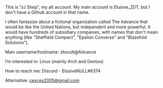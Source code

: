 This is "JJ Shep", my alt account. My main account is Elusive_ZDT, but I don't have a Github account in that name.

I often fantasize about a fictional organization called The Advance that would be like the United Nations, but independent and more powerful. It would have hundreds of subsidiary companies, with names that don't mean anything (like "Sheffield Compact", "Epsilon Converse" and "Blazefold Solutions").

Main username/hostname: zhoudt@Advance

I’m interested in: Linux (mainly Arch and Gentoo)

How to reach me: Discord - ElusiveNULL#6374

Alternative: cesces2005@gmail.com
